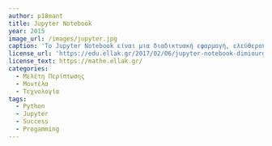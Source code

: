 ```yaml
---
author: p18mant
title: Jupyter Notebook 
year: 2015
image_url: /images/jupyter.jpg
caption: 'Το Jupyter Notebook είναι μια διαδικτυακή εφαρμογή, ελεύθερου λογισμικού και ανοιχτού κώδικα που σας επιτρέπει να δημιουργήσετε και να μοιραστείτε  έγγραφα που περιέχουν  κώδικα, εξισώσεις, γραφήματα, απεικονίσεις και επεξηγηματικό κείμενο. Το Jupyter notebook  προσφέρει δυνατότητες παρουσίασης μορφοποιημένου κείμενου, μαθηματικών εξισώσεων και συμβόλων, και διαδραστικά στοιχεία με εκτελέσιμο κώδικα υπολογιστή, μέσα από το γνώριμο περιβάλλον του web browser.' 
license_url: 'https://edu.ellak.gr/2017/02/06/jupyter-notebook-dimiourgiste-ke-mirastite-diadrastikes-parousiasis-mathimatikon-statistikis-ke-programmatismou/'
license_text: https://mathe.ellak.gr/
categories:
  - Μελέτη Περίπτωσης
  - Μοντέλα
  - Τεχνολογία 
tags:
  - Python
  - Jupyter
  - Success
  - Progamming
---
```

